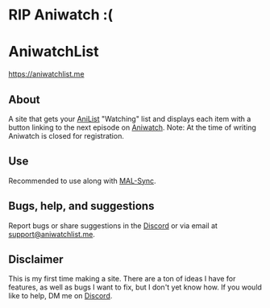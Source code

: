 # RIP Aniwatch :(

# AniwatchList
https://aniwatchlist.me
## About
A site that gets your [AniList](https://anilist.co) "Watching" list and displays each item with a button linking to the next episode on [Aniwatch](https://aniwatch.me). Note: At the time of writing Aniwatch is closed for registration.
## Use
Recommended to use along with [MAL-Sync](https://chrome.google.com/webstore/detail/mal-sync/kekjfbackdeiabghhcdklcdoekaanoel?hl=en).
## Bugs, help, and suggestions
Report bugs or share suggestions in the [Discord](https://discord.gg/a6FUzymSFP) or via email at [support@aniwatchlist.me](mailto:support@aniwatchlist.me).
## Disclaimer
This is my first time making a site. There are a ton of ideas I have for features, as well as bugs I want to fix, but I don't yet know how. If you would like to help, DM me on [Discord](https://discord.com/users/707743097488146524).
